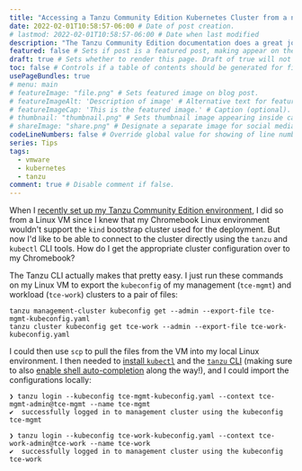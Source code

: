 ```yaml
---
title: "Accessing a Tanzu Community Edition Kubernetes Cluster from a new device" # Title of the blog post.
date: 2022-02-01T10:58:57-06:00 # Date of post creation.
# lastmod: 2022-02-01T10:58:57-06:00 # Date when last modified
description: "The Tanzu Community Edition documentation does a great job of explaining how to authenticate to a newly-deployed cluster at the tail end of the installation steps, but how do you log in from another system?" # Description used for search engine.
featured: false # Sets if post is a featured post, making appear on the home page side bar.
draft: true # Sets whether to render this page. Draft of true will not be rendered.
toc: false # Controls if a table of contents should be generated for first-level links automatically.
usePageBundles: true
# menu: main
# featureImage: "file.png" # Sets featured image on blog post.
# featureImageAlt: 'Description of image' # Alternative text for featured image.
# featureImageCap: 'This is the featured image.' # Caption (optional).
# thumbnail: "thumbnail.png" # Sets thumbnail image appearing inside card on homepage.
# shareImage: "share.png" # Designate a separate image for social media sharing.
codeLineNumbers: false # Override global value for showing of line numbers within code block.
series: Tips
tags:
  - vmware
  - kubernetes
  - tanzu
comment: true # Disable comment if false.
---
```

When I [recently set up my Tanzu Community Edition environment](/tanzu-community-edition-k8s-homelab/), I did so from a Linux VM since I knew that my Chromebook Linux environment wouldn't support the `kind` bootstrap cluster used for the deployment. But now I'd like to be able to connect to the cluster directly using the `tanzu` and `kubectl` CLI tools. How do I get the appropriate cluster configuration over to my Chromebook?

The Tanzu CLI actually makes that pretty easy. I just run these commands on my Linux VM to export the `kubeconfig` of my management (`tce-mgmt`) and workload (`tce-work`) clusters to a pair of files:
```shell
tanzu management-cluster kubeconfig get --admin --export-file tce-mgmt-kubeconfig.yaml
tanzu cluster kubeconfig get tce-work --admin --export-file tce-work-kubeconfig.yaml
```

I could then use `scp` to pull the files from the VM into my local Linux environment. I then needed to [install `kubectl`](/tanzu-community-edition-k8s-homelab/#kubectl-binary) and the [`tanzu` CLI](/tanzu-community-edition-k8s-homelab/#tanzu-cli) (making sure to also [enable shell auto-completion](/enable-tanzu-cli-auto-completion-bash-zsh/) along the way!), and I could import the configurations locally:

```shell
❯ tanzu login --kubeconfig tce-mgmt-kubeconfig.yaml --context tce-mgmt-admin@tce-mgmt --name tce-mgmt
✔  successfully logged in to management cluster using the kubeconfig tce-mgmt

❯ tanzu login --kubeconfig tce-work-kubeconfig.yaml --context tce-work-admin@tce-work --name tce-work
✔  successfully logged in to management cluster using the kubeconfig tce-work
```





